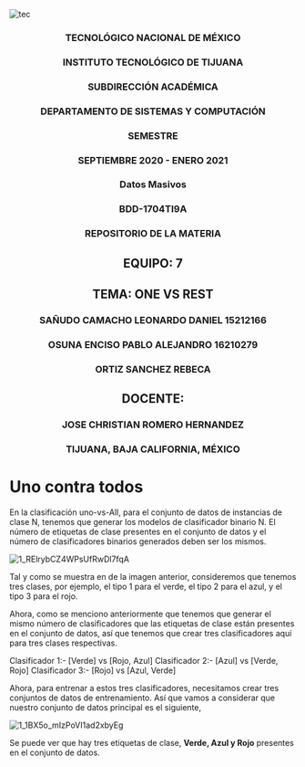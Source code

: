 ![tec](https://i.imgur.com/DKIVS3c.png)

<center>

### TECNOLÓGICO NACIONAL DE MÉXICO

### INSTITUTO TECNOLÓGICO DE TIJUANA

### SUBDIRECCIÓN ACADÉMICA

### DEPARTAMENTO DE SISTEMAS Y COMPUTACIÓN

### SEMESTRE

### SEPTIEMBRE 2020 - ENERO 2021

### Datos Masivos

### BDD-1704TI9A

### REPOSITORIO DE LA MATERIA

## EQUIPO: 7

## TEMA: ONE VS REST

### SAÑUDO CAMACHO LEONARDO DANIEL 15212166

### OSUNA ENCISO PABLO ALEJANDRO 16210279

### ORTIZ SANCHEZ REBECA 

## DOCENTE:

### JOSE CHRISTIAN ROMERO HERNANDEZ

### TIJUANA, BAJA CALIFORNIA, MÉXICO

</center>

# Uno contra todos 

En la clasificación uno-vs-All, para el conjunto de datos de instancias de clase N, tenemos que generar los modelos de clasificador binario N. El número de etiquetas de clase presentes en el conjunto de datos y el número de clasificadores binarios generados deben ser los mismos.

![1_RElrybCZ4WPsUfRwDl7fqA](https://i.imgur.com/2yrOfE3.png)

Tal y como se muestra en de la imagen anterior, consideremos que tenemos tres clases, por ejemplo, el tipo 1 para el verde, el tipo 2 para el azul, y el tipo 3 para el rojo.

Ahora, como se menciono anteriormente que tenemos que generar el mismo número de clasificadores que las etiquetas de clase están presentes en el conjunto de datos, así que tenemos que crear tres clasificadores aquí para tres clases respectivas.

Clasificador 1:- [Verde] vs [Rojo, Azul]
Clasificador 2:- [Azul] vs [Verde, Rojo]
Clasificador 3:- [Rojo] vs [Azul, Verde]

Ahora, para entrenar a estos tres clasificadores, necesitamos crear tres conjuntos de datos de entrenamiento. Así que vamos a considerar que nuestro conjunto de datos principal es el siguiente,

![1_1BX5o_mIzPoVI1ad2xbyEg](https://i.imgur.com/GbNs3vL.png)

Se puede ver que hay tres etiquetas de clase, **Verde, Azul y Rojo**  presentes en el conjunto de datos. 